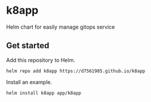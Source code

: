 # k8app
Helm chart for easily manage gitops service

## Get started

Add this repository to Helm.

```
helm repo add k8app https://d7561985.github.io/k8app
```

Install an example.

```
helm install k8app app/k8app
```